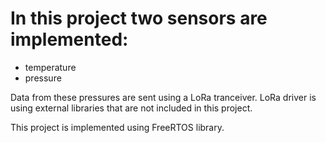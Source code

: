 # In this project two sensors are implemented:
 - temperature
 - pressure

Data from these pressures are sent using a LoRa tranceiver. LoRa driver is using external libraries that are not included in this project.

This project is implemented using FreeRTOS library.
